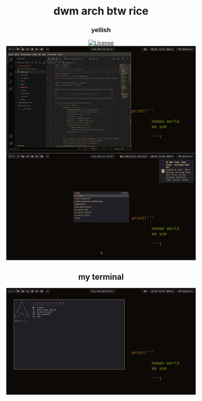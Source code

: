 <div align="center">
<h1>dwm arch btw rice</h1>
<h3>yellish</h3>
<a href="https://github.com/yumm-b612/linux/blob/main/LICENSE"><img alt="License" src="https://img.shields.io/github/license/yumm-b612/linux?style=for-the-badge"></a>

<img src="https://raw.githubusercontent.com/yumm-b612/linux/main/hewo.png"/>
<h2>my terminal</h2>
<img src="https://github.com/yumm-b612/linux/blob/main/term.png"/>
</div>
